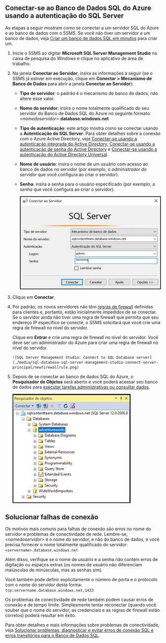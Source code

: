 

## <a name="connect-to-azure-sql-database-using-sql-server-authentication"></a>Conectar-se ao Banco de Dados SQL do Azure usando a autenticação do SQL Server
As etapas a seguir mostram como se conectar a um servidor SQL do Azure e ao banco de dados com o SSMS. Se você não tiver um servidor e um banco de dados, veja [Criar um banco de dados SQL em minutos](../articles/sql-database/sql-database-get-started.md) para criar um.

1. Inicie o SSMS ao digitar **Microsoft SQL Server Management Studio** na caixa de pesquisa do Windows e clique no aplicativo de área de trabalho.
2. Na janela **Conectar ao Servidor**, insira as informações a seguir (se o SSMS já estiver em execução, clique em **Conectar > Mecanismo de Banco de Dados** para abrir a janela **Conectar ao Servidor**):
   
   * **Tipo de servidor**: o padrão é o mecanismo de banco de dados; não altere esse valor.
   * **Nome do servidor**: insira o nome totalmente qualificado do seu servidor do Banco de Dados SQL do Azure no seguinte formato: *&lt;nomedoservidor>*.**database.windows.net**
   * **Tipo de autenticação**: este artigo mostra como se conectar usando a **Autenticação do SQL Server**. Para obter detalhes sobre a conexão com o Azure Active Directory, veja [Conectar-se usando a autenticação integrada do Active Directory](../articles/sql-database/sql-database-aad-authentication.md#connect-using-active-directory-integrated-authentication), [Conectar-se usando a autenticação de senha do Active Directory](../articles/sql-database/sql-database-aad-authentication.md#connect-using-active-directory-password-authentication) e [Conectar-se usando a autenticação do Active Directory Universal](../articles/sql-database/sql-database-ssms-mfa-authentication.md).
   * **Nome de usuário**: insira o nome de um usuário com acesso ao banco de dados no servidor (por exemplo, o *administrador do servidor* que você configura ao criar o servidor). 
   * **Senha**: insira a senha para o usuário especificado (por exemplo, a *senha* que você configura ao criar o servidor).
     
       ![SQL Server Manager Studio: conectar-se a um servidor de Banco de Dados SQL](./media/sql-database-sql-server-management-studio-connect-server-principal/connect.png)
3. Clique em **Conectar**.
4. Por padrão, os novos servidores não têm [regras de firewall](../articles/sql-database/sql-database-firewall-configure.md) definidas para clientes e, portanto, estão inicialmente impedidos de se conectar. Se o servidor ainda não tiver uma regra de firewall que permita que seu endereço IP específico se conecte, o SSMS solicitará que você crie uma regra de firewall no nível do servidor.
   
    Clique em **Entrar** e crie uma regra de firewall no nível do servidor. Você deve ser um administrador do Azure para criar uma regra de firewall no nível do servidor.
   
       ![SQL Server Management Studio: Connect to SQL Database server](./media/sql-database-sql-server-management-studio-connect-server-principal/newfirewallrule.png)
5. Depois de se conectar ao banco de dados SQL do Azure, o **Pesquisador de Objetos** será aberto e você poderá acessar seu banco de dados para [executar tarefas administrativas ou consultar dados](../articles/sql-database/sql-database-manage-azure-ssms.md).
   
     ![novo firewall no nível do servidor](./media/sql-database-sql-server-management-studio-connect-server-principal/connect-server-principal-5.png)

## <a name="troubleshoot-connection-failures"></a>Solucionar falhas de conexão
Os motivos mais comuns para falhas de conexão são erros no nome do servidor e problemas de conectividade de rede. Lembre-se, <*nomedoservidor*> é o nome do servidor, e não do banco de dados, e você precisa fornecer o nome totalmente qualificado do servidor: `<servername>.database.windows.net`

Além disso, verifique se o nome de usuário e a senha não contém erros de digitação ou espaços extras (os nomes de usuário não diferenciam maiúsculas de minúsculas, mas as senhas sim). 

Você também pode definir explicitamente o número de porta e o protocolo com o nome do servidor desta forma: `tcp:servername.database.windows.net,1433`

Os problemas de conectividade de rede também podem causar erros de conexão e de tempo limite. Simplesmente tentar reconectar (quando você souber que o nome do servidor, as credenciais e as regras de firewall estão corretos) poderá resultar em êxito.

Para obter detalhes e mais informações sobre problemas de conectividade, veja [Solucionar problemas, diagnosticar e evitar erros de conexão SQL e erros transitórios para o Banco de Dados SQL](../articles/sql-database/sql-database-connectivity-issues.md).

